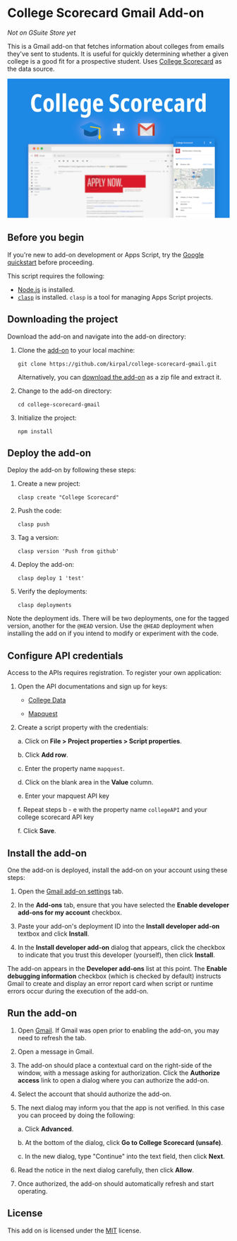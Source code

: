 # College Scorecard Gmail Add-on

*Not on GSuite Store yet*

This is a Gmail add-on that fetches information about colleges from emails they've sent to students. It is useful for quickly determining whether a given college is a good fit for a prospective student. Uses [College Scorecard][college_api] as the data source.

![Screenshot](assets/screenshot1.png)

## Before you begin

If you're new to add-on development or Apps Script, try the
[Google quickstart][quickstart] before proceeding.

This script requires the following:

-  [Node.js][node] is installed.
-  [`clasp`][clasp] is installed. `clasp` is a tool for managing Apps Script
   projects.

## Downloading the project

Download the add-on and navigate into the add-on directory:

1.  Clone the [add-on][github-repo] to your local
    machine:

        git clone https://github.com/kirpal/college-scorecard-gmail.git

    Alternatively, you can [download the add-on][github-zip] as a zip file and
    extract it.

2.  Change to the add-on directory:

        cd college-scorecard-gmail

3.  Initialize the project:

        npm install

## Deploy the add-on

Deploy the add-on by following these steps:

1.  Create a new project:

        clasp create "College Scorecard"

2.  Push the code:

        clasp push

4.  Tag a version:

        clasp version 'Push from github'

5.  Deploy the add-on:

        clasp deploy 1 'test'

6.  Verify the deployments:

        clasp deployments

Note the deployment ids. There will be two deployments, one for the tagged
version, another for the `@HEAD` version. Use the `@HEAD` deployment when
installing the add on if you intend to modify or experiment with the code.

## Configure API credentials

Access to the APIs requires registration. To register your own application:

1.  Open the API documentations and sign up for keys:

    * [College Data][college_api]

    * [Mapquest][mapquest_api]

2.  Create a script property with the credentials:

    a. Click on **File > Project properties > Script properties**.

	b. Click **Add row**.

	c. Enter the property name `mapquest`.

	d. Click on the blank area in the **Value** column.

	e. Enter your mapquest API key

    f. Repeat steps b - e with the property name `collegeAPI` and your college scorecard API key

	f. Click **Save**.


## Install the add-on

One the add-on is deployed, install the add-on on your account using these steps:

1.  Open the [Gmail add-on settings][gmail-settings] tab.

2.  In the **Add-ons** tab, ensure that you have selected the **Enable developer
    add-ons for my account** checkbox.

3.  Paste your add-on's deployment ID into the **Install developer add-on** textbox
    and click **Install**.

4. In the **Install developer add-on** dialog that appears, click the checkbox to
   indicate that you trust this developer (yourself), then click **Install**.

The add-on appears in the **Developer add-ons** list at this point. The
**Enable debugging information** checkbox (which is checked by default) instructs
Gmail to create and display an error report card when script or runtime errors
occur during the execution of the add-on.

## Run the add-on

1.  Open [Gmail][gmail]. If Gmail was open prior to enabling the add-on,
    you may need to refresh the tab.

2.  Open a message in Gmail.

3.  The add-on should place a contextual card on the right-side of the window,
    with a message asking for authorization. Click the **Authorize access** link
    to open a dialog where you can authorize the add-on.

4.  Select the account that should authorize the add-on.

5.  The next dialog may inform you that the app is not verified. In this case you
    can proceed by doing the following:

    a.  Click **Advanced**.

    b. At the bottom of the dialog, click **Go to College Scorecard (unsafe)**.

    c. In the new dialog, type "Continue" into the text field, then click **Next**.

6.  Read the notice in the next dialog carefully, then click **Allow**.

7.  Once authorized, the add-on should automatically refresh and start operating.

## License

This add on is licensed under the [MIT][license] license.

<!-- References -->
[quickstart]:https://developers.google.com/gmail/add-ons/guides/quickstart
[node]:https://nodejs.org/en/
[clasp]:https://github.com/google/clasp
[apps-script]: https://script.google.com
[github]: https://github.com
[github-repo]: https://github.com/kirpal/gmail-college-scorecard
[github-zip]: https://github.com/kirpal/gmail-college-scorecard/archive/master.zip
[college_api]: https://collegescorecard.ed.gov/data/documentation/
[mapquest_api]: https://developer.mapquest.com/documentation/
[license]: https://github.com/kirpal/gmail-college-scorecard/blob/master/LICENSE
[gmail-settings]: https://mail.google.com/mail/#settings/addons
[gmail]: https://mail.google.com/
